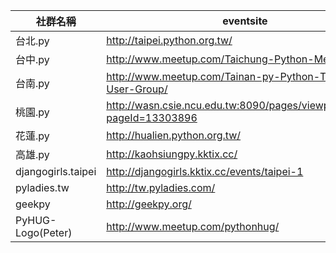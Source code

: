 社群名稱| eventsite|
---|---|
台北.py| http://taipei.python.org.tw/|
台中.py| http://www.meetup.com/Taichung-Python-Meetup/|
台南.py| http://www.meetup.com/Tainan-py-Python-Tainan-User-Group/|
桃園.py| http://wasn.csie.ncu.edu.tw:8090/pages/viewpage.action?pageId=13303896|
花蓮.py| http://hualien.python.org.tw/|
高雄.py| http://kaohsiungpy.kktix.cc/|
djangogirls.taipei| http://djangogirls.kktix.cc/events/taipei-1|
pyladies.tw| http://tw.pyladies.com/| 
geekpy| http://geekpy.org/|
PyHUG-Logo(Peter)| http://www.meetup.com/pythonhug/|

